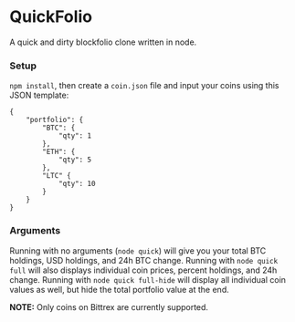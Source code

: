 # QuickFolio

A quick and dirty blockfolio clone written in node.

### Setup

`npm install`, then create a `coin.json` file and input your coins using this JSON template:

```
{
    "portfolio": {
        "BTC": {
            "qty": 1
        },
        "ETH": {
            "qty": 5
        },
        "LTC" {
            "qty": 10
        }
    }
}
```

### Arguments

Running with no arguments (`node quick`) will give you your total BTC holdings, USD holdings, and 24h BTC change. Running with `node quick full` will also displays individual coin prices, percent holdings, and 24h change. Running with `node quick full-hide` will display all individual coin values as well, but hide the total portfolio value at the end. 

**NOTE:** Only coins on Bittrex are currently supported.